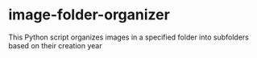 # image-folder-organizer
This Python script organizes images in a specified folder into subfolders based on their creation year
